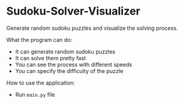 # Sudoku-Solver-Visualizer
Generate random sudoku puzzles and visualize the solving process.

What the program can do:
* It can generate random sudoku puzzles
* It can solve them pretty fast
* You can see the process with different speeds
* You can specify the difficulty of the puzzle

How to use the application:
* Run `main.py` file
